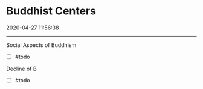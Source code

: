 # Buddhist Centers
2020-04-27 11:56:38
            
---


Social Aspects of Buddhism
- [ ] #todo    



Decline of B
- [ ]   #todo 






